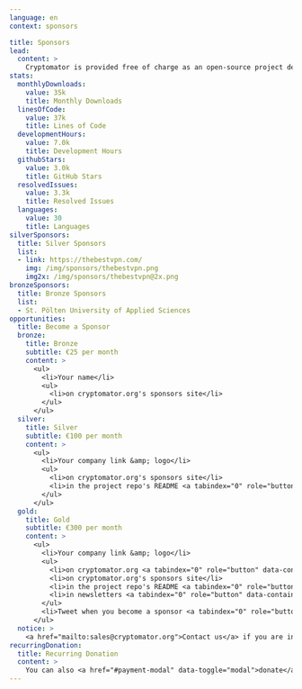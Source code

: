 ```yaml
---
language: en
context: sponsors

title: Sponsors
lead:
  content: >
    Cryptomator is provided free of charge as an open-source project despite the high development effort and is therefore dependent on donations. If you are also interested in further development, we offer you the opportunity to support us publicly by becoming our sponsor.
stats:
  monthlyDownloads:
    value: 35k
    title: Monthly Downloads
  linesOfCode:
    value: 37k
    title: Lines of Code
  developmentHours:
    value: 7.0k
    title: Development Hours
  githubStars:
    value: 3.0k
    title: GitHub Stars
  resolvedIssues:
    value: 3.3k
    title: Resolved Issues
  languages:
    value: 30
    title: Languages
silverSponsors:
  title: Silver Sponsors
  list:
  - link: https://thebestvpn.com/
    img: /img/sponsors/thebestvpn.png
    img2x: /img/sponsors/thebestvpn@2x.png
bronzeSponsors:
  title: Bronze Sponsors
  list:
  - St. Pölten University of Applied Sciences
opportunities:
  title: Become a Sponsor
  bronze:
    title: Bronze
    subtitle: €25 per month
    content: >
      <ul>
        <li>Your name</li>
        <ul>
          <li>on cryptomator.org's sponsors site</li>
        </ul>
      </ul>
  silver:
    title: Silver
    subtitle: €100 per month
    content: >
      <ul>
        <li>Your company link &amp; logo</li>
        <ul>
          <li>on cryptomator.org's sponsors site</li>
          <li>in the project repo's README <a tabindex="0" role="button" data-container="body" data-toggle="popover" data-trigger="focus" data-content="17.1k visits per month"><span class="glyphicon glyphicon-info-sign text-muted"></span></a></li>
        </ul>
      </ul>
  gold:
    title: Gold
    subtitle: €300 per month
    content: >
      <ul>
        <li>Your company link &amp; logo</li>
        <ul>
          <li>on cryptomator.org <a tabindex="0" role="button" data-container="body" data-toggle="popover" data-trigger="focus" data-content="172k+ impressions per month"><span class="glyphicon glyphicon-info-sign text-muted"></span></a></li>
          <li>on cryptomator.org's sponsors site</li>
          <li>in the project repo's README <a tabindex="0" role="button" data-container="body" data-toggle="popover" data-trigger="focus" data-content="17.1k visits per month"><span class="glyphicon glyphicon-info-sign text-muted"></span></a></li>
          <li>in newsletters <a tabindex="0" role="button" data-container="body" data-toggle="popover" data-trigger="focus" data-content="4.7k+ subscribers"><span class="glyphicon glyphicon-info-sign text-muted"></span></a></li>
        </ul>
        <li>Tweet when you become a sponsor <a tabindex="0" role="button" data-container="body" data-toggle="popover" data-trigger="focus" data-content="3.5k+ followers"><span class="glyphicon glyphicon-info-sign text-muted"></span></a></li>
      </ul>
  notice: >
    <a href="mailto:sales@cryptomator.org">Contact us</a> if you are interested or have any questions. Minimum term 1 year, payment annually in advance. Sponsors are listed chronologically within the selected tier. The logo will be put online within 5 working days after receipt of payment. You will receive an invoice with VAT.
recurringDonation:
  title: Recurring Donation
  content: >
    You can also <a href="#payment-modal" data-toggle="modal">donate</a> a custom amount. Choose between a one-time and monthly donation. Recurring donations are currently only available for credit cards. Monthly payments can be <a href="/support/">canceled</a> anytime.
---
```

